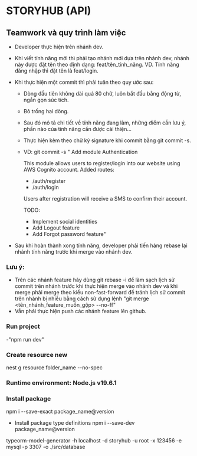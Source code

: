 # STORYHUB (API)

## Teamwork và quy trình làm việc

- Developer thực hiện trên nhánh dev.
- Khi viết tính năng mới thì phải tạo nhánh mới dựa trên nhánh dev, nhánh này được đặt tên theo định dạng: feat/tên_tính_năng. VD. Tính năng đăng nhập thì đặt tên là feat/login.
- Khi thực hiện một commit thì phải tuân theo quy ước sau:

  - Dòng đầu tiên không dài quá 80 chữ, luôn bắt đầu bằng động từ, ngắn gọn súc tích.
  - Bỏ trống hai dòng.
  - Sau đó mô tả chi tiết về tính năng đang làm, những điểm cần lưu ý, phần nào của tính năng cần được cải thiện...
  - Thực hiện kèm theo chữ ký signature khi commit bằng git commit -s.
  - VD: git commit -s "
    Add module Authentication

    This module allows users to register/login into our website using
    AWS Cognito account. Added routes:

    - /auth/register
    - /auth/login

    Users after registration will receive a SMS to confirm their account.

    TODO:

    - Implement social identities
    - Add Logout feature
    - Add Forgot password feature"

- Sau khi hoàn thành xong tính năng, developer phải tiến hàng rebase lại nhánh tính năng trước khi merge vào nhánh dev.

### Lưu ý:

- Trên các nhánh feature hãy dùng git rebase -i để làm sạch lịch sử commit trên nhánh trước khi thực hiện merge vào nhánh dev và khi merge phải merge theo kiểu non-fast-forward để tránh lịch sử commit trên nhánh bị nhiễu bằng cách sử dụng lệnh "git merge <tên_nhánh_feature_muốn_gộp> --no-ff"
- Vẫn phải thực hiện push các nhánh feature lên github.

### Run project

-"npm run dev"

### Create resource new

nest g resource folder_name --no-spec

### Runtime environment: Node.js v19.6.1

### Install package

npm i --save-exact package_name@version

- Install package type definitions
  npm i --save-dev package_name@version

typeorm-model-generator -h localhost -d storyhub -u root -x 123456 -e mysql -p 3307 -o ./src/database